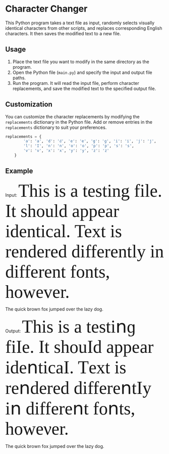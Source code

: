 # Character Changer

This Python program takes a text file as input, randomly selects visually identical characters from other scripts, and replaces corresponding English characters. It then saves the modified text to a new file.

## Usage

1. Place the text file you want to modify in the same directory as the program.
2. Open the Python file (`main.py`) and specify the input and output file paths.
3. Run the program. It will read the input file, perform character replacements, and save the modified text to the specified output file.

## Customization

You can customize the character replacements by modifying the `replacements` dictionary in the Python file. Add or remove entries in the `replacements` dictionary to suit your preferences.

```python
replacements = {
        'a': 'а', 'd': 'ԁ', 'e': 'е', 'g': 'ɡ', 'i': 'і', 'j': 'ј',
        'l': 'I', 'n': 'ո', 'o': 'ο', 'p': 'р', 's': 'ѕ', 
        'v': 'ν', 'x': 'х', 'y': 'у', 'z': 'z'
    }
```

## Example
Input:
<span style="font-family:Papyrus; font-size:4em;">
This is a testing file.
It should appear identical.
Text is rendered differently in different fonts, however.

The quick brown fox jumped over the lazy dog.
</span>

Output:
<span style="font-family:Papyrus; font-size:4em;">
Thіѕ іѕ а tеѕtіոɡ fіIе.
It ѕhοuIԁ арреаr іԁеոtіcаI.
Tехt іѕ rеոԁеrеԁ ԁіffеrеոtIу іո ԁіffеrеոt fοոtѕ, hοwеνеr.

Thе quіck brοwո fοх јumреԁ ονеr thе Iаzу ԁοɡ.
</span>

